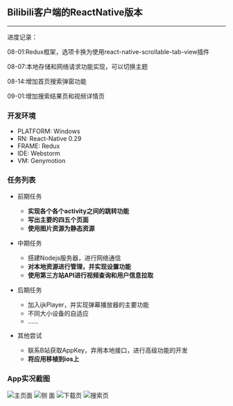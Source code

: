 ## Bilibili客户端的ReactNative版本
---
进度记录：

08-01:Redux框架，选项卡换为使用react-native-scrollable-tab-view插件

08-07:本地存储和网络请求功能实现，可以切换主题

08-14:增加首页搜索弹窗功能

09-01:增加搜索结果页和视频详情页

### 开发环境

+ PLATFORM:    Windows
+ RN:   React-Native 0.29
+ FRAME:   Redux
+ IDE:   Webstorm
+ VM:   Genymotion

### 任务列表

+ 前期任务
	+ **实现各个各个activity之间的跳转功能**
	+ **写出主要的四五个页面**
	+ **使用图片资源为静态资源**

+ 中期任务
	+ 搭建Nodejs服务器，进行网络通信
	+ **对本地资源进行管理，并实现设置功能**
	+ **使用第三方站API进行视频查询和用户信息拉取**

+ 后期任务
	+ 加入ijkPlayer，并实现弹幕播放器的主要功能
	+ 不同大小设备的自适应
	+ ......

+ 其他尝试
	+ 联系B站获取AppKey，弃用本地接口，进行高级功能的开发
	+ **将应用移植到ios上**

### App实况截图
![主页面](http://7xsm7w.com1.z0.glb.clouddn.com/0728175950.png)
![侧 面](http://7xsm7w.com1.z0.glb.clouddn.com/8180010.png)
![下载页](http://7xsm7w.com1.z0.glb.clouddn.com/28180022.png)
![搜索页](http://7xsm7w.com1.z0.glb.clouddn.com/QQ%E6%88%AA%E5%9B%BE20160814173451.png)
